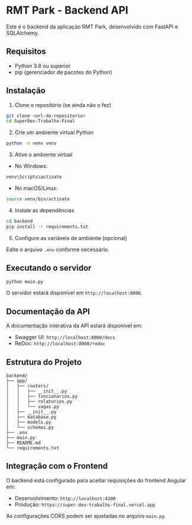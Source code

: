 # RMT Park - Backend API

Este é o backend da aplicação RMT Park, desenvolvido com FastAPI e SQLAlchemy.

## Requisitos

- Python 3.8 ou superior
- pip (gerenciador de pacotes do Python)

## Instalação

1. Clone o repositório (se ainda não o fez)

```bash
git clone <url-do-repositorio>
cd SuperDev-Trabalho-Final
```

2. Crie um ambiente virtual Python

```bash
python -m venv venv
```

3. Ative o ambiente virtual

- No Windows:
```bash
venv\Scripts\activate
```

- No macOS/Linux:
```bash
source venv/bin/activate
```

4. Instale as dependências

```bash
cd backend
pip install -r requirements.txt
```

5. Configure as variáveis de ambiente (opcional)

Edite o arquivo `.env` conforme necessário.

## Executando o servidor

```bash
python main.py
```

O servidor estará disponível em `http://localhost:8000`.

## Documentação da API

A documentação interativa da API estará disponível em:

- Swagger UI: `http://localhost:8000/docs`
- ReDoc: `http://localhost:8000/redoc`

## Estrutura do Projeto

```
backend/
├── app/
│   ├── routers/
│   │   ├── __init__.py
│   │   ├── funcionarios.py
│   │   ├── relatorios.py
│   │   └── vagas.py
│   ├── __init__.py
│   ├── database.py
│   ├── models.py
│   └── schemas.py
├── .env
├── main.py
├── README.md
└── requirements.txt
```

## Integração com o Frontend

O backend está configurado para aceitar requisições do frontend Angular em:

- Desenvolvimento: `http://localhost:4200`
- Produção: `https://super-dev-trabalho-final.vercel.app`

As configurações CORS podem ser ajustadas no arquivo `main.py`.